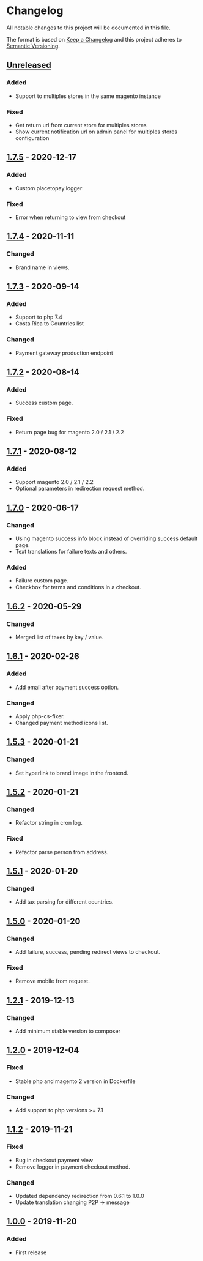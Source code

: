 # Changelog
All notable changes to this project will be documented in this file.

The format is based on [Keep a Changelog](http://keepachangelog.com/en/1.0.0/)
and this project adheres to [Semantic Versioning](http://semver.org/spec/v2.0.0.html).

## [Unreleased]

### Added
- Support to multiples stores in the same magento instance

### Fixed
- Get return url from current store for multiples stores
- Show current notification url on admin panel for multiples stores configuration

## [1.7.5] - 2020-12-17

### Added
- Custom placetopay logger

### Fixed
- Error when returning to view from checkout

## [1.7.4] - 2020-11-11

### Changed
- Brand name in views.

## [1.7.3] - 2020-09-14

### Added
- Support to php 7.4
- Costa Rica to Countries list

### Changed
- Payment gateway production endpoint

## [1.7.2] - 2020-08-14

### Added
- Success custom page.

### Fixed
- Return page bug for magento 2.0 / 2.1 / 2.2

## [1.7.1] - 2020-08-12

### Added
- Support magento 2.0 / 2.1 / 2.2
- Optional parameters in redirection request method.

## [1.7.0] - 2020-06-17

### Changed
- Using magento success info block instead of overriding success default page.
- Text translations for failure texts and others.

### Added
- Failure custom page.
- Checkbox for terms and conditions in a checkout.

## [1.6.2] - 2020-05-29

### Changed
- Merged list of taxes by key / value.

## [1.6.1] - 2020-02-26

### Added
- Add email after payment success option.

### Changed
- Apply php-cs-fixer.
- Changed payment method icons list.

## [1.5.3] - 2020-01-21

### Changed
- Set hyperlink to brand image in the frontend.

## [1.5.2] - 2020-01-21

### Changed
- Refactor string in cron log.

### Fixed
- Refactor parse person from address.

## [1.5.1] - 2020-01-20

### Changed
- Add tax parsing for different countries.

## [1.5.0] - 2020-01-20

### Changed
- Add failure, success, pending redirect views to checkout.

### Fixed
- Remove mobile from request.

## [1.2.1] - 2019-12-13

### Changed
- Add minimum stable version to composer

## [1.2.0] - 2019-12-04

### Fixed
- Stable php and magento 2 version in Dockerfile

### Changed
- Add support to php versions >= 7.1

## [1.1.2] - 2019-11-21

### Fixed
- Bug in checkout payment view
- Remove logger in payment checkout method.

### Changed
- Updated dependency redirection from 0.6.1 to 1.0.0
- Update translation changing P2P -> message

## [1.0.0] - 2019-11-20

### Added
- First release

[Unreleased]: https://github.com/placetopay-org/magento2-placetopay/compare/1.7.5...HEAD
[1.7.5]: https://github.com/placetopay-org/magento2-placetopay/compare/1.7.4...1.7.5
[1.7.4]: https://github.com/placetopay-org/magento2-placetopay/compare/1.7.3...1.7.4
[1.7.3]: https://github.com/placetopay-org/magento2-placetopay/compare/1.7.2...1.7.3
[1.7.2]: https://github.com/placetopay-org/magento2-placetopay/compare/1.7.1...1.7.2
[1.7.1]: https://github.com/placetopay-org/magento2-placetopay/compare/1.7.0...1.7.1
[1.7.0]: https://github.com/placetopay-org/magento2-placetopay/compare/v1.6.2...1.7.0
[1.6.2]: https://github.com/placetopay-org/magento2-placetopay/compare/v1.6.1...v1.6.2
[1.6.1]: https://github.com/placetopay-org/magento2-placetopay/compare/v1.5.3...v1.6.1
[1.5.3]: https://github.com/placetopay-org/magento2-placetopay/compare/v1.5.2...v1.5.3
[1.5.2]: https://github.com/placetopay-org/magento2-placetopay/compare/v1.5.1...v1.5.2
[1.5.1]: https://github.com/placetopay-org/magento2-placetopay/compare/v1.5.0...v1.5.1
[1.5.0]: https://github.com/placetopay-org/magento2-placetopay/compare/v1.4.0...v1.5.0
[1.4.0]: https://github.com/placetopay-org/magento2-placetopay/compare/v1.2.1...v1.4.0
[1.2.1]: https://github.com/placetopay-org/magento2-placetopay/compare/v1.2.0...v1.2.1
[1.2.0]: https://github.com/placetopay-org/magento2-placetopay/compare/v1.1.2...v1.2.0
[1.1.2]: https://github.com/placetopay-org/magento2-placetopay/compare/v1.0.0...v1.1.2
[1.0.0]: https://github.com/placetopay-org/magento2-placetopay/releases/tag/v1.0.0
